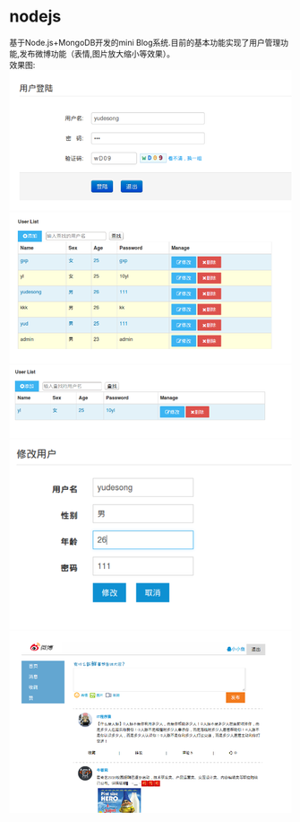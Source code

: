 # nodejs
基于Node.js+MongoDB开发的mini Blog系统.目前的基本功能实现了用户管理功能,发布微博功能（表情,图片放大缩小等效果）。</br>
效果图:</br>
<img src="login.png"/>
<img src="users.png"/>
<img src="find.png"/>
<img src="modify.png"/>
<img src="blog.png"/>
